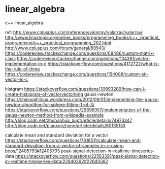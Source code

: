 # linear_algebra
c++ linear_algebra

ref:
http://www.cplusplus.com/reference/valarray/valarray/valarray/
http://www.linuxtopia.org/online_books/programming_books/c++_practical_programming/c++_practical_programming_202.html
http://www.cplusplus.com/forum/general/88943/
https://codereview.stackexchange.com/questions/68486/custom-matrix-class
https://codereview.stackexchange.com/questions/134391/vector-implementation-in-c
https://stackoverflow.com/questions/4172722/what-is-the-rule-of-three
https://codereview.stackexchange.com/questions/154008/custom-stl-vector-in-c


histgram
https://stackoverflow.com/questions/30993289/how-can-i-create-histogram-of-vectorvectorlong
gauss-newton
https://chionophilous.wordpress.com/2012/09/01/implementing-the-gauss-newton-algorithm-for-sphere-fitting-1-of-3/
https://stackoverflow.com/questions/29699057/implementation-of-the-gauss-newton-method-from-wikipedia-example
http://blog.csdn.net/zhubaohua_bupt/article/details/74973347
http://blog.csdn.net/piaoxuezhong/article/details/60135153

calculate mean and standard deviation for a vector
https://stackoverflow.com/questions/7616511/calculate-mean-and-standard-deviation-from-a-vector-of-samples-in-c-using-boos/12405793#12405793
peak-signal-detection-in-realtime-timeseries-data
https://stackoverflow.com/questions/22583391/peak-signal-detection-in-realtime-timeseries-data/22640362#22640362